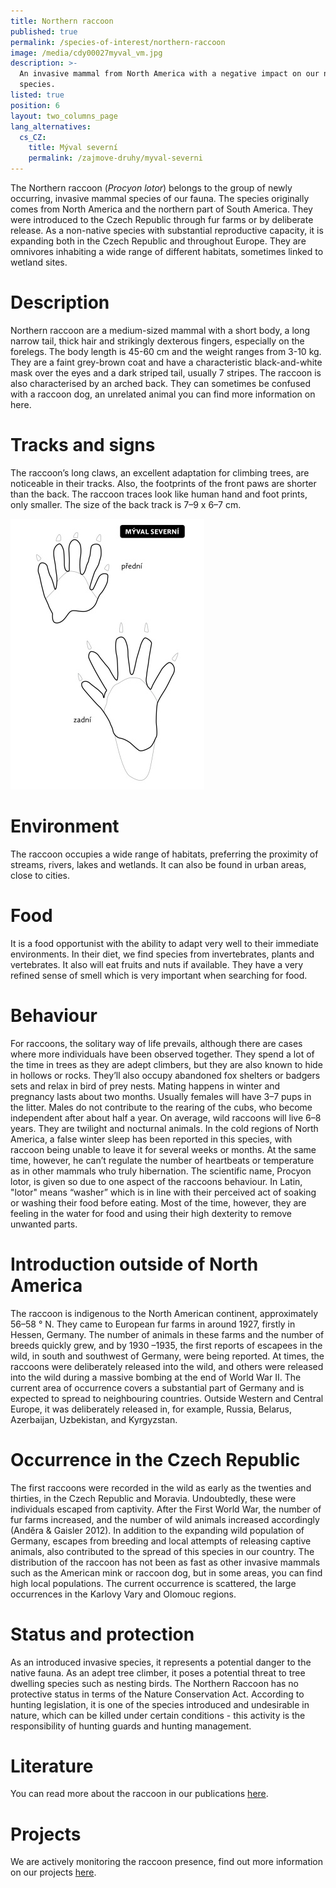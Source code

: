 ```yaml
---
title: Northern raccoon
published: true
permalink: /species-of-interest/northern-raccoon
image: /media/cdy00027myval_vm.jpg
description: >-
  An invasive mammal from North America with a negative impact on our native
  species.
listed: true
position: 6
layout: two_columns_page
lang_alternatives:
  cs_CZ:
    title: Mýval severní
    permalink: /zajmove-druhy/myval-severni
---
```

The Northern raccoon (_Procyon lotor_) belongs to the group of newly occurring, invasive mammal species of our fauna. The species originally comes from North America and the northern part of South America. They were introduced to the Czech Republic through fur farms or by deliberate release. As a non-native species with substantial reproductive capacity, it is expanding both in the Czech Republic and throughout Europe. They are omnivores inhabiting a wide range of different habitats, sometimes linked to wetland sites.

# Description

Northern raccoon are a medium-sized mammal with a short body, a long narrow tail, thick hair and strikingly dexterous fingers, especially on the forelegs. The body length is 45-60 cm and the weight ranges from 3-10 kg. They are a faint grey-brown coat and have a characteristic black-and-white mask over the eyes and a dark striped tail, usually 7 stripes. The raccoon is also characterised by an arched back. They can sometimes be confused with a raccoon dog, an unrelated animal you can find more information on here.

# Tracks and signs

The raccoon’s long claws, an excellent adaptation for climbing trees, are noticeable in their tracks. Also, the footprints of the front paws are shorter than the back. The raccoon traces look like human hand and foot prints, only smaller. The size of the back track is 7–9 x 6–7 cm.

![](/media/stopy_mýval.jpg)

# Environment

The raccoon occupies a wide range of habitats, preferring the proximity of streams, rivers, lakes and wetlands. It can also be found in urban areas, close to cities.

# Food

It is a food opportunist with the ability to adapt very well to their immediate environments. In their diet, we find species from invertebrates, plants and vertebrates. It also will eat fruits and nuts if available. They have a very refined sense of smell which is very important when searching for food.

# Behaviour

For raccoons, the solitary way of life prevails, although there are cases where more individuals have been observed together. They spend a lot of the time in trees as they are adept climbers, but they are also known to hide in hollows or rocks. They’ll also occupy abandoned fox shelters or badgers sets and relax in bird of prey nests. Mating happens in winter and pregnancy lasts about two months. Usually females will have 3–7 pups in the litter. Males do not contribute to the rearing of the cubs, who become independent after about half a year. On average, wild raccoons will live 6–8 years. They are twilight and nocturnal animals. In the cold regions of North America, a false winter sleep has been reported in this species, with raccoon being unable to leave it for several weeks or months. At the same time, however, he can’t regulate the number of heartbeats or temperature as in other mammals who truly hibernation. The scientific name, Procyon lotor, is given so due to one aspect of the raccoons behaviour. In Latin, "lotor" means “washer” which is in line with their perceived act of soaking or washing their food before eating. Most of the time, however, they are feeling in the water for food and using their high dexterity to remove unwanted parts.

# Introduction outside of North America

The raccoon is indigenous to the North American continent, approximately 56–58 ° N. They came to European fur farms in around 1927, firstly in Hessen, Germany. The number of animals in these farms and the number of breeds quickly grew, and by 1930 –1935, the first reports of escapees in the wild, in south and southwest of Germany, were being reported. At times, the raccoons were deliberately released into the wild, and others were released into the wild during a massive bombing at the end of World War II. The current area of occurrence covers a substantial part of Germany and is expected to spread to neighbouring countries. Outside Western and Central Europe, it was deliberately released in, for example, Russia, Belarus, Azerbaijan, Uzbekistan, and Kyrgyzstan.

# Occurrence in the Czech Republic

The first raccoons were recorded in the wild as early as the twenties and thirties, in the Czech Republic and Moravia. Undoubtedly, these were individuals escaped from captivity. After the First World War, the number of fur farms increased, and the number of wild animals increased accordingly (Anděra & Gaisler 2012). In addition to the expanding wild population of Germany, escapes from breeding and local attempts of releasing captive animals, also contributed to the spread of this species in our country. The distribution of the raccoon has not been as fast as other invasive mammals such as the American mink or raccoon dog, but in some areas, you can find high local populations. The current occurrence is scattered, the large occurrences in the Karlovy Vary and Olomouc regions.

# Status and protection

As an introduced invasive species, it represents a potential danger to the native fauna. As an adept tree climber, it poses a potential threat to tree dwelling species such as nesting birds. The Northern Raccoon has no protective status in terms of the Nature Conservation Act. According to hunting legislation, it is one of the species introduced and undesirable in nature, which can be killed under certain conditions - this activity is the responsibility of hunting guards and hunting management.

# Literature

You can read more about the raccoon in our publications [here](http://alka-wildlife-cs.netlify.com/publications#category=m%C3%BDval-severn%C3%AD).

# Projects

We are actively monitoring the raccoon presence, find out more information on our projects [here](http://alka-wildlife-cs.netlify.com/projects#category=m%C3%BDval-severn%C3%AD).
